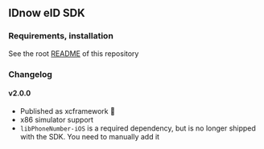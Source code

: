 ## IDnow eID SDK

### Requirements, installation

See the root [README](https://github.com/idnow/de.idnow.ios#eid-framework]) of this repository

### Changelog

#### v2.0.0

* Published as xcframework 🥳
* x86 simulator support
* `libPhoneNumber-iOS` is a required dependency, but is no longer shipped with the SDK. You need to manually add it